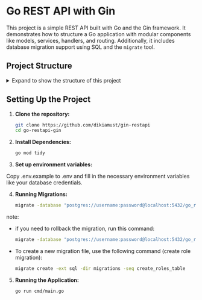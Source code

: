 # Go REST API with Gin

This project is a simple REST API built with Go and the Gin framework. It demonstrates how to structure a Go application with modular components like models, services, handlers, and routing. Additionally, it includes database migration support using SQL and the `migrate` tool.

## Project Structure

<details>
<summary>Expand to show the structure of this project</summary>

```sh
go-restapi-gin/
├── cmd/                     # Main application entry point 
│   └── main.go              # The main file to run the application
├── config/                  # Application configuration (environment, database, etc.)
│   └── config.go
├── internal/                # Internal application logic
│   ├── models/              
│   │   └── user.go
│   ├── services/            
│   │   └── user.go
│   ├── handlers/            
│   │   └── user.go
│   ├── routes/              
│   │   └── routes.go
├── migrations/              # Database migration files
│   └── 202412120001_create_users_table.sql
├── scripts/                 # (Optional) scripts for setup, run migration, deployment, etc.
│   └── setup.sh
├── .env                     # Environment variables for runtime configuration
├── go.mod                   # File modul Go
└── go.sum                   # Go checksum file for dependencies
```

</details>




## Setting Up the Project

1. **Clone the repository:**

   ```bash
   git clone https://github.com/dikiamust/gin-restapi
   cd go-restapi-gin
   ```

2. **Install Dependencies:**

   ```bash
   go mod tidy
   ```

3. **Set up environment variables:**

Copy .env.example to .env and fill in the necessary environment variables like your database credentials.

4. **Running Migrations:**

   ```bash
   migrate -database "postgres://username:password@localhost:5432/go_restapi_gin?sslmode=disable" -path ./migrations up
   ```
note:
- if you need to rollback the migration, run this command:

   ```bash
   migrate -database "postgres://username:password@localhost:5432/go_restapi_gin?sslmode=disable" -path ./migrations down
   ```
- To create a new migration file, use the following command (create role migration):
   ```bash
   migrate create -ext sql -dir migrations -seq create_roles_table
   ```

5. **Running the Application:**
   ```bash
   go run cmd/main.go
   ```